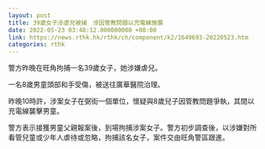 ```yaml
---
layout: post
title: 39歲女子涉虐兒被捕　涉因管教問題以充電線施襲
date: 2022-05-23 03:48:12.000000000 +08:00
link: https://news.rthk.hk/rthk/ch/component/k2/1649693-20220523.htm
categories: rthk
---
```


警方昨晚在旺角拘捕一名39歲女子，她涉嫌虐兒。

一名8歲男童頭部和手受傷，被送往廣華醫院治理。

昨晚10時許，涉案女子在弼街一個單位，懷疑與8歲兒子因管教問題爭執，其間以充電線襲擊男童。

警方表示接獲男童父親報案後，到場拘捕涉案女子。警方初步調查後，以涉嫌對所看管兒童或少年人虐待或忽略，拘捕該名女子，案件交由旺角警區跟進。
